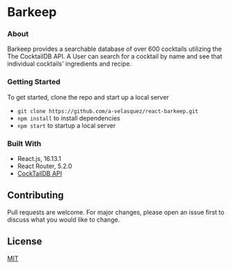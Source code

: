 # Barkeep

### About
Barkeep provides a searchable database of over 600 cocktails utilizing the The CocktailDB API. A User can search for a cocktail by name and see that individual cocktails' ingredients and recipe. 

### Getting Started
To get started, clone the repo and start up a local server

- `git clone https://github.com/a-velasquez/react-barkeep.git`
- `npm install` to install dependencies
- `npm start` to startup a local server

### Built With

- React.js, 16.13.1
- React Router, 5.2.0 
- [CockTailDB API](https://www.thecocktaildb.com/api.php)

## Contributing
Pull requests are welcome. For major changes, please open an issue first to discuss what you would like to change.


## License
[MIT](https://choosealicense.com/licenses/mit/)

